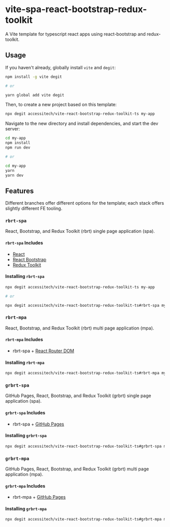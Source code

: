 # vite-spa-react-bootstrap-redux-toolkit

A Vite template for typescript react apps using react-bootstrap and redux-toolkit.

## Usage

If you haven't already, globally install `vite` and `degit`:

```bash
npm install -g vite degit

# or

yarn global add vite degit
```

Then, to create a new project based on this template:

```bash
npx degit accessitech/vite-react-bootstrap-redux-toolkit-ts my-app
```

Navigate to the new directory and install dependencies, and start the dev server:

```bash
cd my-app
npm install
npm run dev

# or

cd my-app
yarn
yarn dev
```

## Features

Different branches offer different options for the template; each stack offers slightly different FE tooling.

### `rbrt-spa`

React, Bootstrap, and Redux Toolkit (rbrt) single page application (spa).

#### `rbrt-spa` Includes

- [React](https://reactjs.org/)
- [React Bootstrap](https://react-bootstrap.github.io/)
- [Redux Toolkit](https://redux-toolkit.js.org/)

#### Installing `rbrt-spa`

```bash
npx degit accessitech/vite-react-bootstrap-redux-toolkit-ts my-app

# or

npx degit accessitech/vite-react-bootstrap-redux-toolkit-ts#rbrt-spa my-app
```

### `rbrt-mpa`

React, Bootstrap, and Redux Toolkit (rbrt) multi page application (mpa).

#### `rbrt-mpa` Includes

- rbrt-spa + [React Router DOM](https://reactrouter.com/web/guides/quick-start)

#### Installing `rbrt-mpa`

```bash
npx degit accessitech/vite-react-bootstrap-redux-toolkit-ts#rbrt-mpa my-app
```

### `grbrt-spa`

GitHub Pages, React, Bootstrap, and Redux Toolkit (grbrt) single page application (spa).

#### `grbrt-spa` Includes

- rbrt-spa + [GitHub Pages](https://pages.github.com/)

#### Installing `grbrt-spa`

```bash
npx degit accessitech/vite-react-bootstrap-redux-toolkit-ts#grbrt-spa my-app
```

### `grbrt-mpa`

GitHub Pages, React, Bootstrap, and Redux Toolkit (grbrt) multi page application (mpa).

#### `grbrt-mpa` Includes

- rbrt-mpa + [GitHub Pages](https://pages.github.com/)

#### Installing `grbrt-mpa`

```bash
npx degit accessitech/vite-react-bootstrap-redux-toolkit-ts#grbrt-mpa my-app
```
